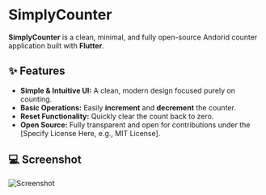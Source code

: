 # SimplyCounter 

**SimplyCounter** is a clean, minimal, and fully open-source Andorid counter application built with **Flutter**.

## ✨ Features

  * **Simple & Intuitive UI:** A clean, modern design focused purely on counting.
  * **Basic Operations:** Easily **increment** and **decrement** the counter.
  * **Reset Functionality:** Quickly clear the count back to zero.
  * **Open Source:** Fully transparent and open for contributions under the [Specify License Here, e.g., MIT License].

## 💻 Screenshot

![Screenshot](https://media.discordapp.net/attachments/1278019303001821194/1431425645405012049/Screenshot_20251025-013006.png?ex=68fd5e84&is=68fc0d04&hm=645d1f9d3a3c5a851e941145161d250c71c109328bbe1b8519503c0f7ee000b3&=&format=webp&quality=lossless&width=636&height=1306)
